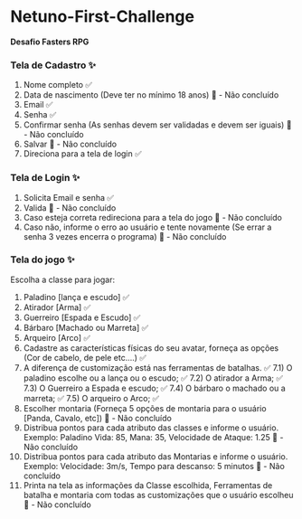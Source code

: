 # Netuno-First-Challenge
**Desafio Fasters RPG**

### Tela de Cadastro :sparkles:

1) Nome completo :white_check_mark:
2) Data de nascimento (Deve ter no mínimo 18 anos) :construction: - Não concluído
3) Email :white_check_mark:
4) Senha :white_check_mark:
5) Confirmar senha (As senhas devem ser validadas e devem ser iguais) :construction: - Não concluído
5) Salvar :construction: - Não concluído
7) Direciona para a tela de login :white_check_mark:

### Tela de Login :sparkles:

1) Solicita Email e senha :white_check_mark:
2) Valida :construction: - Não concluído
3) Caso esteja correta redireciona para a tela do jogo :construction: - Não concluído
4) Caso não, informe o erro ao usuário e tente novamente (Se errar a senha 3 vezes encerra o 
programa) :construction: - Não concluído

### Tela do jogo :sparkles:

Escolha a classe para jogar:
1) Paladino [lança e escudo] :white_check_mark:
2) Atirador [Arma] :white_check_mark:
3) Guerreiro [Espada e Escudo] :white_check_mark:
4) Bárbaro [Machado ou Marreta] :white_check_mark:
5) Arqueiro [Arco] :white_check_mark:
6) Cadastre as características físicas do seu avatar, forneça as opções (Cor de cabelo, de pele etc....) :white_check_mark:
7) A diferença de customização está nas ferramentas de batalhas. :white_check_mark:
7.1) O paladino escolhe ou a lança ou o escudo; :white_check_mark:
7.2) O atirador a Arma; :white_check_mark:
7.3) O Guerreiro a Espada e escudo; :white_check_mark:
7.4) O bárbaro o machado ou a marreta; :white_check_mark:
7.5) O arqueiro o Arco; :white_check_mark:
8) Escolher montaria (Forneça 5 opções de montaria para o usuário [Panda, Cavalo, etc]) :construction: - Não concluído
9) Distribua pontos para cada atributo das classes e informe o usuário. Exemplo: Paladino Vida: 85, 
Mana: 35, Velocidade de Ataque: 1.25 :construction: - Não concluído
10) Distribua pontos para cada atributo das Montarias e informe o usuário. Exemplo: Velocidade: 
3m/s, Tempo para descanso: 5 minutos :construction: - Não concluído
11) Printa na tela as informações da Classe escolhida, Ferramentas de batalha e montaria com 
todas as customizações que o usuário escolheu :construction: - Não concluído
